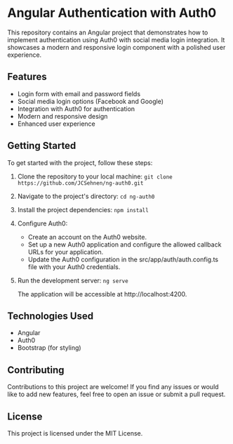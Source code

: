# Angular Authentication with Auth0

This repository contains an Angular project that demonstrates how to implement authentication using Auth0 with social media login integration. It showcases a modern and responsive login component with a polished user experience.

## Features

- Login form with email and password fields
- Social media login options (Facebook and Google)
- Integration with Auth0 for authentication
- Modern and responsive design
- Enhanced user experience

## Getting Started

To get started with the project, follow these steps:

1. Clone the repository to your local machine:
   ```git clone https://github.com/JCSehnen/ng-auth0.git```

2. Navigate to the project's directory:
   ```cd ng-auth0```

3. Install the project dependencies:
   ```npm install```

4. Configure Auth0:
   - Create an account on the Auth0 website.
   - Set up a new Auth0 application and configure the allowed callback URLs for your application.
   - Update the Auth0 configuration in the src/app/auth/auth.config.ts file with your Auth0 credentials.

5. Run the development server:
   ```ng serve```

   The application will be accessible at http://localhost:4200.

## Technologies Used

- Angular
- Auth0
- Bootstrap (for styling)

## Contributing

Contributions to this project are welcome! If you find any issues or would like to add new features, feel free to open an issue or submit a pull request.

## License

This project is licensed under the MIT License.
